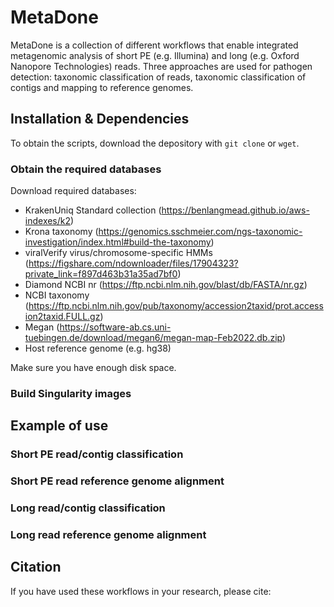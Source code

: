 # MetaDone
MetaDone is a collection of different workflows that enable integrated metagenomic analysis of short PE (e.g. Illumina) and long (e.g. Oxford Nanopore Technologies) reads. Three approaches are used for pathogen detection: taxonomic classification of reads, taxonomic classification of contigs and mapping to reference genomes.
## Installation & Dependencies
To obtain the scripts, download the depository with `git clone` or `wget`.
### Obtain the required databases
Download required databases:
- KrakenUniq Standard collection (https://benlangmead.github.io/aws-indexes/k2)
- Krona taxonomy (https://genomics.sschmeier.com/ngs-taxonomic-investigation/index.html#build-the-taxonomy)
- viralVerify virus/chromosome-specific HMMs  (https://figshare.com/ndownloader/files/17904323?private_link=f897d463b31a35ad7bf0)
- Diamond NCBI nr (https://ftp.ncbi.nlm.nih.gov/blast/db/FASTA/nr.gz)
- NCBI taxonomy (https://ftp.ncbi.nlm.nih.gov/pub/taxonomy/accession2taxid/prot.accession2taxid.FULL.gz)
- Megan (https://software-ab.cs.uni-tuebingen.de/download/megan6/megan-map-Feb2022.db.zip)
- Host reference genome (e.g. hg38)

Make sure you have enough disk space.
### Build Singularity images
## Example of use
### Short PE read/contig classification
### Short PE read reference genome alignment
### Long read/contig classification
### Long read reference genome alignment
## Citation
If you have used these workflows in your research, please cite:
